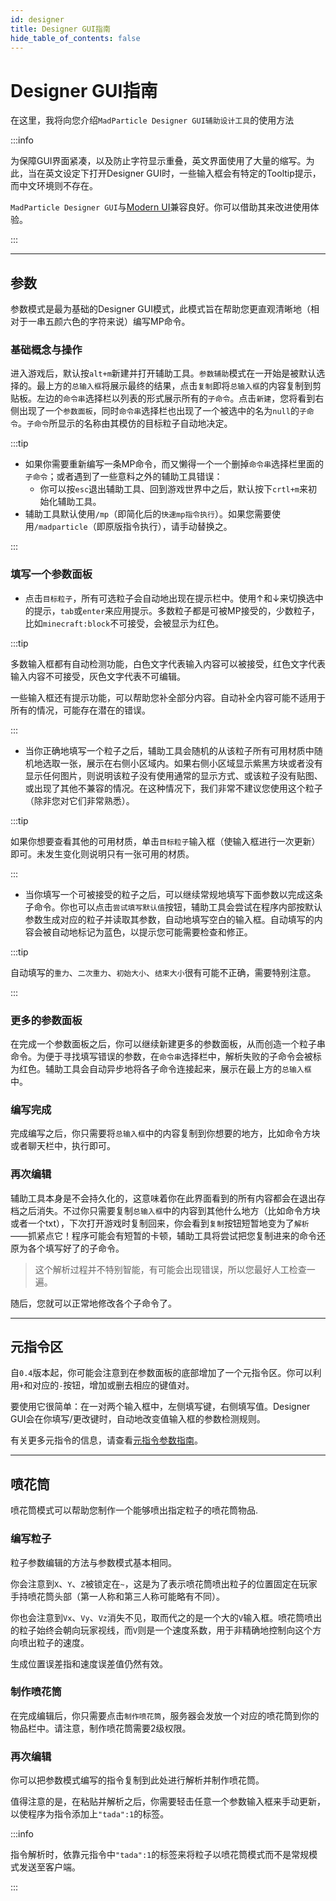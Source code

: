 ```yaml
---
id: designer
title: Designer GUI指南
hide_table_of_contents: false
---
```


# Designer GUI指南

在这里，我将向您介绍`MadParticle Designer GUI辅助设计工具`的使用方法

:::info

为保障GUI界面紧凑，以及防止字符显示重叠，英文界面使用了大量的缩写。为此，当在英文设定下打开Designer GUI时，一些输入框会有特定的Tooltip提示，而中文环境则不存在。

`MadParticle Designer GUI`与[Modern UI](https://www.curseforge.com/minecraft/mc-mods/modern-ui)兼容良好。你可以借助其来改进使用体验。

:::

---

## 参数

参数模式是最为基础的Designer GUI模式，此模式旨在帮助您更直观清晰地（相对于一串五颜六色的字符来说）编写MP命令。

### 基础概念与操作

进入游戏后，默认按`alt+m`新建并打开辅助工具。`参数辅助`模式在一开始是被默认选择的。最上方的`总输入框`将展示最终的结果，点击`复制`即将`总输入框`的内容复制到剪贴板。左边的`命令串`选择栏以列表的形式展示所有的`子命令`。点击`新建`，您将看到右侧出现了一个`参数面板`，同时`命令串`选择栏也出现了一个被选中的名为`null`的`子命令`。`子命令`所显示的名称由其模仿的目标粒子自动地决定。

:::tip

- 如果你需要重新编写一条MP命令，而又懒得一个一个删掉`命令串`选择栏里面的`子命令`；或者遇到了一些意料之外的辅助工具错误：
    - 你可以按`esc`退出辅助工具、回到游戏世界中之后，默认按下`crtl+m`来初始化辅助工具。
- 辅助工具默认使用`/mp`（即简化后的`快速mp指令执行`）。如果您需要使用`/madparticle`（即原版指令执行），请手动替换之。

:::



### 填写一个参数面板

- 点击`目标粒子`，所有可选粒子会自动地出现在提示栏中。使用↑和↓来切换选中的提示，`tab`或`enter`来应用提示。多数粒子都是可被MP接受的，少数粒子，比如`minecraft:block`不可接受，会被显示为红色。

:::tip

多数输入框都有自动检测功能，白色文字代表输入内容可以被接受，红色文字代表输入内容不可接受，灰色文字代表不可编辑。

一些输入框还有提示功能，可以帮助您补全部分内容。自动补全内容可能不适用于所有的情况，可能存在潜在的错误。

:::

- 当你正确地填写一个粒子之后，辅助工具会随机的从该粒子所有可用材质中随机地选取一张，展示在右侧小区域内。如果右侧小区域显示紫黑方块或者没有显示任何图片，则说明该粒子没有使用通常的显示方式、或该粒子没有贴图、或出现了其他不兼容的情况。在这种情况下，我们非常不建议您使用这个粒子（除非您对它们非常熟悉）。

:::tip

如果你想要查看其他的可用材质，单击`目标粒子`输入框（使输入框进行一次更新）即可。未发生变化则说明只有一张可用的材质。

:::

- 当你填写一个可被接受的粒子之后，可以继续常规地填写下面参数以完成这条子命令。你也可以点击`尝试填写默认值`按钮，辅助工具会尝试在程序内部按默认参数生成对应的粒子并读取其参数，自动地填写空白的输入框。自动填写的内容会被自动地标记为蓝色，以提示您可能需要检查和修正。

:::tip

自动填写的`重力`、`二次重力`、`初始大小`、`结束大小`很有可能不正确，需要特别注意。

:::

### 更多的参数面板

在完成一个参数面板之后，你可以继续新建更多的参数面板，从而创造一个粒子串命令。为便于寻找填写错误的参数，在`命令串`选择栏中，解析失败的子命令会被标为红色。辅助工具会自动异步地将各子命令连接起来，展示在最上方的`总输入框`中。

### 编写完成

完成编写之后，你只需要将`总输入框`中的内容复制到你想要的地方，比如命令方块或者聊天栏中，执行即可。

### 再次编辑

辅助工具本身是不会持久化的，这意味着你在此界面看到的所有内容都会在退出存档之后消失。不过你只需要复制`总输入框`中的内容到其他什么地方（比如命令方块或者一个txt），下次打开游戏时复制回来，你会看到`复制`按钮短暂地变为了`解析`——抓紧点它！程序可能会有短暂的卡顿，辅助工具将尝试把您复制进来的命令还原为各个填写好了的子命令。

> 这个解析过程并不特别智能，有可能会出现错误，所以您最好人工检查一遍。

随后，您就可以正常地修改各个子命令了。

---

## 元指令区

自`0.4`版本起，你可能会注意到在参数面板的底部增加了一个元指令区。你可以利用`+`和对应的`-`按钮，增加或删去相应的键值对。

要使用它很简单：在一对两个输入框中，左侧填写键，右侧填写值。Designer GUI会在你填写/更改键时，自动地改变值输入框的参数检测规则。

有关更多元指令的信息，请查看[元指令参数指南](meta)。

---

## 喷花筒

喷花筒模式可以帮助您制作一个能够喷出指定粒子的喷花筒物品.

### 编写粒子

粒子参数编辑的方法与参数模式基本相同。

你会注意到`X`、`Y`、`Z`被锁定在`~`，这是为了表示喷花筒喷出粒子的位置固定在玩家手持喷花筒头部（第一人称和第三人称可能略有不同）。

你也会注意到`Vx`、`Vy`、`Vz`消失不见，取而代之的是一个大的`V`输入框。喷花筒喷出的粒子始终会朝向玩家视线，而`V`则是一个速度系数，用于非精确地控制向这个方向喷出粒子的速度。

生成位置误差指和速度误差值仍然有效。

### 制作喷花筒

在完成编辑后，你只需要点击`制作喷花筒`，服务器会发放一个对应的喷花筒到你的物品栏中。请注意，制作喷花筒需要2级权限。

### 再次编辑

你可以把参数模式编写的指令复制到此处进行解析并制作喷花筒。

值得注意的是，在粘贴并解析之后，你需要轻击任意一个参数输入框来手动更新，以使程序为指令添加上`"tada":1`的标签。

:::info

指令解析时，依靠元指令中`"tada":1`的标签来将粒子以喷花筒模式而不是常规模式发送至客户端。

:::
